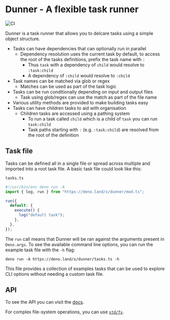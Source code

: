 # Dunner - A flexible task runner

![CI](https://github.com/luvies/dunner/workflows/CI/badge.svg)

Dunner is a task runner that allows you to delcare tasks using a simple object structure.

- Tasks can have dependencies that can optionally run in parallel
  - Dependency resolution uses the current task by default, to access the root of the tasks definitions, prefix the task name with `:`
    - Thus `task` with a dependency of `child` would resolve to `:task:child`
    - A dependency of `:child` would resolve to `:child`
- Task names can be matched via glob or regex
  - Matches can be used as part of the task logic
- Tasks can be run conditionally depending on input and output files
  - Task using glob/regex can use the match as part of the file name
- Various utility methods are provided to make building tasks easy
- Tasks can have children tasks to aid with organisation
  - Children tasks are accessed using a pathing system
    - To run a task called `child` which is a child of `task` you can run `task:child`
    - Task paths starting with `:` (e.g. `:task:child`) are resolved from the root of the definition

## Task file

Tasks can be defined all in a single file or spread across multiple and imported into a root task file. A basic task file could look like this:

`tasks.ts`

```ts
#!/usr/bin/env deno run -A
import { log, run } from "https://deno.land/x/dunner/mod.ts";

run({
  default: {
    execute() {
      log("default task");
    },
  },
});
```

The `run` call means that Dunner will be ran against the arguments present in `Deno.args`. To see the available command line options, you can run the example task file with the `-h` flag:

`deno run -A https://deno.land/x/dunner/tasks.ts -h`

This file provides a collection of examples tasks that can be used to explore CLI options without needing a custom task file.

## API

To see the API you can visit the [docs](https://doc.deno.land/https/deno.land/x/dunner/mod.ts).

For complex file-system operations, you can use [`std/fs`](https://deno.land/std/fs).
